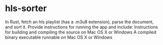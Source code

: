 # hls-sorter
In Rust, fetch an hls playlist (has a .m3u8 extension), parse the document, and sort it. Provide instructions for running the app and include:  Instructions for building and compiling the source on Mac OS X or Windows A compiled binary executable runnable on Mac OS X or Windows

